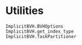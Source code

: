 # Utilities

```@docs
ImplicitBVH.BVHOptions
ImplicitBVH.get_index_type
ImplicitBVH.TaskPartitioner
```
